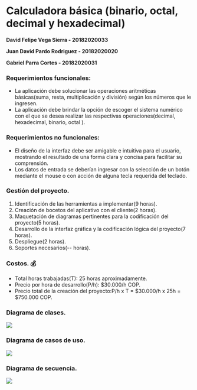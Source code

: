 # Calculadora básica (binario, octal, decimal y hexadecimal)

**David Felipe Vega Sierra - 20182020033**

**Juan David Pardo Rodriguez - 20182020020**

**Gabriel Parra Cortes - 20182020031**

### Requerimientos funcionales: 

- La aplicación debe solucionar las operaciones aritméticas básicas(suma, resta, multiplicación y división) según los números que le ingresen.
- La aplicación debe brindar la opción de escoger el sistema numérico con el que se desea realizar las respectivas operaciones(decimal, hexadecimal, binario, octal ).

### Requerimientos no funcionales:

- El diseño de la interfaz debe ser amigable e intuitiva para el usuario, mostrando el resultado de una forma clara y concisa para facilitar su comprensión.
- Los datos de entrada se deberían ingresar con la selección de un botón mediante el mouse o con acción de alguna tecla requerida del teclado.

### Gestión del proyecto.

1. Identificación de las herramientas a implementar(9 horas).
2. Creación de bocetos del aplicativo con el cliente(2 horas).
3. Maquetación de diagramas pertinentes para la codificación del proyecto(5 horas).
4. Desarrollo de la interfaz gráfica y la codificación lógica del proyecto(7 horas). 
5. Despliegue(2 horas).
6. Soportes necesarios(-- horas).

### Costos. :moneybag:

- Total horas trabajadas(T): 25 horas aproximadamente.
- Precio por hora de desarrollo(P/h): $30.000/h COP.
- Precio total de la creación del proyecto:P/h x T =  $30.000/h x 25h = $750.000 COP.

### Diagrama de clases.

![](https://i.ibb.co/Wy8wrRG/Diagrama-de-clases.png)

### Diagrama de casos de uso.

![](https://i.ibb.co/sVQ0hwv/Casos-de-uso.png)

### Diagrama de secuencia.

![](https://i.ibb.co/fCHKNbX/Secuencia.png)
